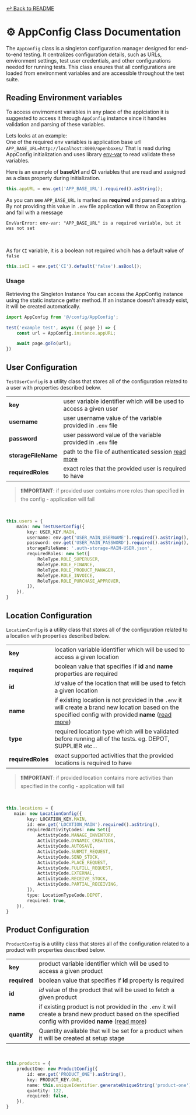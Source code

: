 [↩️ Back to README](/README.md)

# ⚙️ AppConfig Class Documentation

The `AppConfig` class is a singleton configuration manager designed for end-to-end testing. It centralizes configuration details, such as URLs, environment settings, test user credentials, and other configurations needed for running tests. This class ensures that all configurations are loaded from environment variables and are accessible throughout the test suite.

## Reading Environment variables

To access envirnoment variables in any place of the applciation it is suggested to access it through `AppConfig` instance since it handles validation and parsing of these variables.

Lets looks at an example: <br>
One of the required env variables is application base url
`APP_BASE_URL=http://localhost:8080/openboxes/` 
That is read during AppConfig initialization and uses library [env-var](https://www.npmjs.com/package/env-var) to read validate these variables.

Here is an example of **baseUrl** and **CI** variables that are read and assigned as a class property during initialization.

```ts
this.appURL = env.get('APP_BASE_URL').required().asString();
```

As you can see `APP_BASE_URL` is marked as **required** and parsed as a string. By not providing this value in `.env` file application will throw an Exception and fail with a message 

```
EnvVarError: env-var: "APP_BASE_URL" is a required variable, but it was not set
```
<br>

As for `CI` variable, it is a boolean not required whcih has a default value of `false`
```ts
this.isCI = env.get('CI').default('false').asBool();
```

### Usage

Retrieving the Singleton Instance
You can access the AppConfig instance using the static instance getter method. If an instance doesn't already exist, it will be created automatically.

```ts
import AppConfig from '@/config/AppConfig';

test('example test', async ({ page }) => {
    const url = AppConfig.instance.appURL;

    await page.goTo(url);
})
```

## User Configuration

`TestUserConfig` is a utility class that stores all of the configuration related to a user with properties described below.

| | |
| -- | -- |
| **key** | user variable identifier which will be used to access a given user |
| **username** | user username value of the variable provided in `.env` file |
| **password**  | user password value of the variable provided in `.env` file |
| **storageFileName** | path to the file of authenticated session [read more]() |
| **requiredRoles** | exact roles that the provided user is required to have |

> **❗IMPORTANT**: if provided user contains more roles than specified in the config - application will fail

<br>


```ts
this.users = {
    main: new TestUserConfig({
        key: USER_KEY.MAIN,
        username: env.get('USER_MAIN_USERNAME').required().asString(),
        password: env.get('USER_MAIN_PASSWORD').required().asString(),
        storageFileName: '.auth-storage-MAIN-USER.json',
        requiredRoles: new Set([
            RoleType.ROLE_SUPERUSER,
            RoleType.ROLE_FINANCE,
            RoleType.ROLE_PRODUCT_MANAGER,
            RoleType.ROLE_INVOICE,
            RoleType.ROLE_PURCHASE_APPROVER,
        ]),
    }),
}
```

## Location Configuration

`LocationConfig` is a utility class that stores all of the configuration related to a location with properties described below.

| | |
|-- | --|
| **key**  | location variable identifier which will be used to access a given location |
| **required** | boolean value that specifies if **id** and **name** properties are required  |
| **id** | _id_ value of the location that will be used to fetch a given location
| **name** | if existing location is not provided in the `.env` it will create a brand new location based on the specified config with provided **name** ([read more](/documentation/DataSetup.md#data-creation)) |
| **type** | required location type which will be validated before running all of the tests. eg. DEPOT, SUPPLIER etc... |
| **requiredRoles** | exact supported activities that the provided locations is required to have |

> **❗IMPORTANT**: if provided location contains more activities than specified in the config - application will fail

<br>

```ts
this.locations = {
   main: new LocationConfig({
        key: LOCATION_KEY.MAIN,
        id: env.get('LOCATION_MAIN').required().asString(),
        requiredActivityCodes: new Set([
            ActivityCode.MANAGE_INVENTORY,
            ActivityCode.DYNAMIC_CREATION,
            ActivityCode.AUTOSAVE,
            ActivityCode.SUBMIT_REQUEST,
            ActivityCode.SEND_STOCK,
            ActivityCode.PLACE_REQUEST,
            ActivityCode.FULFILL_REQUEST,
            ActivityCode.EXTERNAL,
            ActivityCode.RECEIVE_STOCK,
            ActivityCode.PARTIAL_RECEIVING,
        ]),
        type: LocationTypeCode.DEPOT,
        required: true,
    }),
}
```

## Product Configuration

`ProductConfig` is a utility class that stores all of the configuration related to a product with properties described below.

|  |  |
|-- |-- |
| **key** | product variable identifier which will be used to access a given product |
| **required** | boolean value that specifies if **id** property is required  |
| **id**  | _id_ value of the product that will be used to fetch a given product |
| **name** | if existing product is not provided in the `.env` it will create a brand new product based on the specified config with provided **name**  ([read more](/documentation/DataSetup.md#data-creation)) |
| **quantity**  | Quantity available that will be set for a product when it will be created at setup stage |

<br>

```ts
this.products = {
    productOne: new ProductConfig({
        id: env.get('PRODUCT_ONE').asString(),
        key: PRODUCT_KEY.ONE,
        name: this.uniqueIdentifier.generateUniqueString('product-one'),
        quantity: 122,
        required: false,
    }),
}
```

